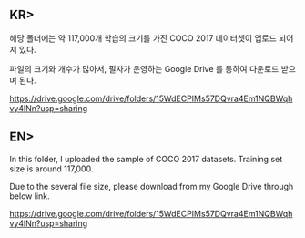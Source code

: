 ## KR> 

해당 폴더에는 약 117,000개 학습의 크기를 가진 COCO 2017 데이터셋이 업로드 되어져 있다.

파일의 크기와 개수가 많아서, 필자가 운영하는 Google Drive 를 통하여 다운로드 받으며 된다.

https://drive.google.com/drive/folders/15WdECPIMs57DQvra4Em1NQBWqhvy4lNn?usp=sharing


## EN> 

In this folder, I uploaded the sample of COCO 2017 datasets. Training set size is around 117,000.

Due to the several file size, please download from my Google Drive through below link.

https://drive.google.com/drive/folders/15WdECPIMs57DQvra4Em1NQBWqhvy4lNn?usp=sharing
